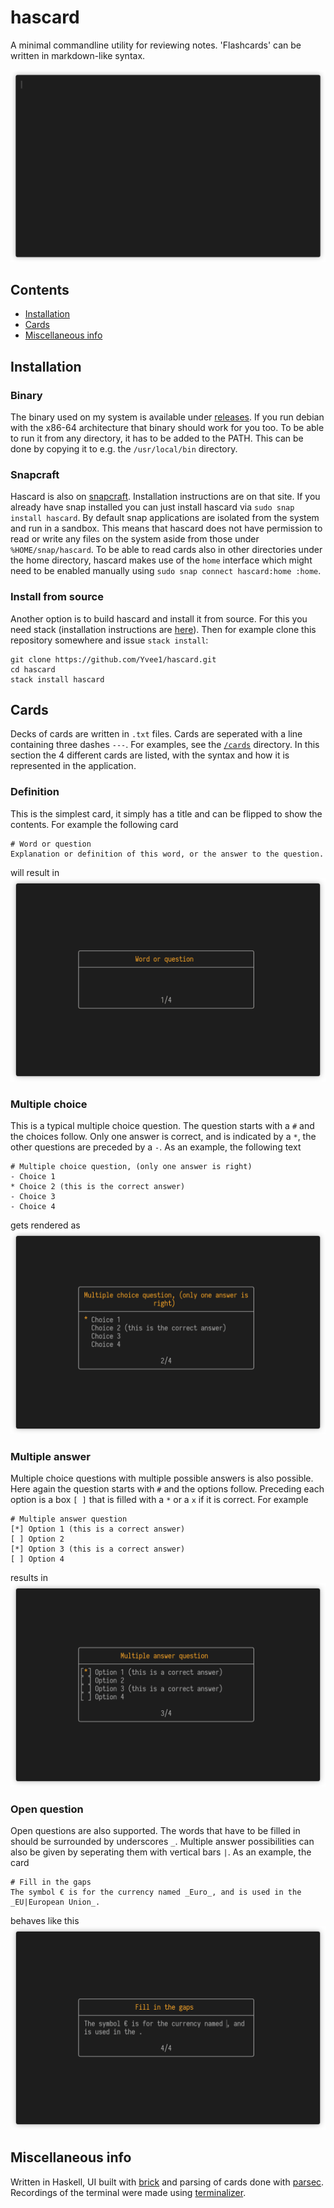 # hascard
A minimal commandline utility for reviewing notes. 'Flashcards' can be written in markdown-like syntax.

![a recording of example usage of the hascard application](./recordings/recording.gif)

## Contents
- [Installation](#installation)
- [Cards](#cards)
- [Miscellaneous info](#miscellaneous-info)

## Installation
### Binary
The binary used on my system is available under [releases](https://github.com/Yvee1/hascard/releases/). If you run debian with the x86-64 architecture that binary should work for you too. To be able to run it from any directory, it has to be added to the PATH. This can be done by copying it to e.g. the `/usr/local/bin` directory.

### Snapcraft
Hascard is also on [snapcraft](https://snapcraft.io/hascard). Installation instructions are on that site. If you already have snap installed you can just install hascard via `sudo snap install hascard`. By default snap applications are isolated from the system and run in a sandbox. This means that hascard does not have permission to read or write any files on the system aside from those under `%HOME/snap/hascard`. To be able to read cards also in other directories under the home directory, hascard makes use of the `home` interface which might need to be enabled manually using `sudo snap connect hascard:home :home`.

### Install from source
Another option is to build hascard and install it from source. For this you need stack (installation instructions are [here](https://docs.haskellstack.org/en/stable/README/#how-to-install)). Then for example clone this repository somewhere and issue `stack install`:
```
git clone https://github.com/Yvee1/hascard.git
cd hascard
stack install hascard
```

## Cards
Decks of cards are written in `.txt` files. Cards are seperated with a line containing three dashes `---`. For examples, see the [`/cards`](https://github.com/Yvee1/hascard/tree/master/cards) directory. In this section the 4 different cards are listed, with the syntax and how it is represented in the application.

### Definition
This is the simplest card, it simply has a title and can be flipped to show the contents. For example the following card
```
# Word or question
Explanation or definition of this word, or the answer to the question.
```
will result in
![](./recordings/definition.gif)

### Multiple choice
This is a typical multiple choice question. The question starts with a `#` and the choices follow. Only one answer is correct, and is indicated by a `*`, the other questions are preceded by a `-`. As an example, the following text

```
# Multiple choice question, (only one answer is right)
- Choice 1
* Choice 2 (this is the correct answer)
- Choice 3
- Choice 4
```

gets rendered as
![](./recordings/multiple-choice.gif)

### Multiple answer
Multiple choice questions with multiple possible answers is also possible. Here again the question starts with `#` and the options follow. Preceding each option is a box `[ ]` that is filled with a `*` or a `x` if it is correct. For example

```
# Multiple answer question
[*] Option 1 (this is a correct answer)
[ ] Option 2
[*] Option 3 (this is a correct answer)
[ ] Option 4
```
results in
![](./recordings/multiple-answer.gif)

### Open question
Open questions are also supported. The words that have to be filled in should be surrounded by underscores `_`. Multiple answer possibilities can also be given by seperating them with vertical bars `|`. As an example, the card

```
# Fill in the gaps
The symbol € is for the currency named _Euro_, and is used in the _EU|European Union_.
```
behaves like this
![](./recordings/gapped-question.gif)

## Miscellaneous info
Written in Haskell, UI built with [brick](https://github.com/jtdaugherty/brick) and parsing of cards done with [parsec](https://github.com/haskell/parsec). Recordings of the terminal were made using [terminalizer](https://github.com/faressoft/terminalizer).
